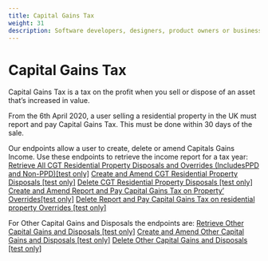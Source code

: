 ```yaml
---
title: Capital Gains Tax
weight: 31
description: Software developers, designers, product owners or business analysts. Integrate your software with the Income Tax API for Making Tax Digital.
---
```


<!--- Section owner: MTD Programme --->

# Capital Gains Tax

Capital Gains Tax is a tax on the profit when you sell or dispose of an asset that’s increased in value.

From the 6th April 2020, a user selling a residential property in the UK must report and pay Capital Gains Tax. This must be done within 30 days of the sale.

Our endpoints allow a user to create, delete or amend Capitals Gains Income.
Use these endpoints to retrieve the income report for a tax year:
[Retrieve All CGT Residential Property Disposals and Overrides (IncludesPPD and Non-PPD)[test only]](https://developer.service.hmrc.gov.uk/api-documentation/docs/api/service/individuals-income-received-api/1.0#_Retrieve-All-CGT-Residential-Property-Disposals-and-Overrides-(Includes-PPD-and-Non-PPD)-test-only_get_accordion)
[Create and Amend CGT Residential Property Disposals [test only]](https://developer.service.hmrc.gov.uk/api-documentation/docs/api/service/individuals-income-received-api/1.0#_Create-and-Amend-CGT-Residential-Property-Disposals-test-only_put_accordion)
[Delete CGT Residential Property Disposals [test only]](https://developer.service.hmrc.gov.uk/api-documentation/docs/api/service/individuals-income-received-api/1.0#_Delete-CGT-Residential-Property-Disposals-test-only_delete_accordion)
[Create and Amend Report and Pay Capital Gains Tax on Property’ Overrides[test only]](https://developer.service.hmrc.gov.uk/api-documentation/docs/api/service/individuals-income-received-api/1.0#_Create-and-Amend-'Report-and-Pay-Capital-Gains-Tax-on-Property'-Overrides-test-only_put_accordion)
[Delete Report and Pay Capital Gains Tax on residential property Overrides [test only]](https://developer.service.hmrc.gov.uk/api-documentation/docs/api/service/individuals-income-received-api/1.0#_Delete-'Report-and-Pay-Capital-Gains-Tax-on-residential-property'-Overrides-test-only_delete_accordion)

For Other Capital Gains and Disposals the endpoints are:
[Retrieve Other Capital Gains and Disposals [test only]](https://developer.service.hmrc.gov.uk/api-documentation/docs/api/service/individuals-income-received-api/1.0#_Retrieve-Other-Capital-Gains-and-Disposals-test-only_get_accordion)
[Create and Amend Other Capital Gains and Disposals [test only]](https://developer.service.hmrc.gov.uk/api-documentation/docs/api/service/individuals-income-received-api/1.0#_Create-and-Amend-Other-Capital-Gains-and-Disposals-test-only_put_accordion)
[Delete Other Capital Gains and Disposals [test only]](https://developer.service.hmrc.gov.uk/api-documentation/docs/api/service/individuals-income-received-api/1.0#_Delete-Other-Capital-Gains-and-Disposals-test-only_delete_accordion)